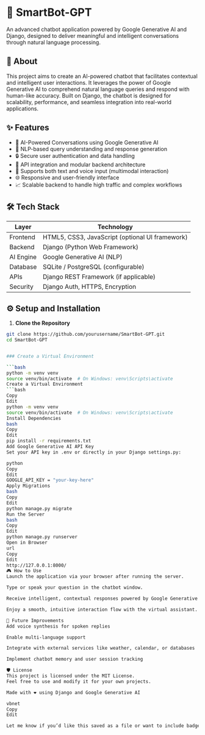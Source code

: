 # 🧠 SmartBot-GPT

An advanced chatbot application powered by Google Generative AI and Django, designed to deliver meaningful and intelligent conversations through natural language processing.

## 📌 About

This project aims to create an AI-powered chatbot that facilitates contextual and intelligent user interactions. It leverages the power of Google Generative AI to comprehend natural language queries and respond with human-like accuracy. Built on Django, the chatbot is designed for scalability, performance, and seamless integration into real-world applications.

## ✨ Features

- 🤖 AI-Powered Conversations using Google Generative AI
- 🧠 NLP-based query understanding and response generation
- 🔒 Secure user authentication and data handling
- 🔄 API integration and modular backend architecture
- 💬 Supports both text and voice input (multimodal interaction)
- 🌐 Responsive and user-friendly interface
- 📈 Scalable backend to handle high traffic and complex workflows

## 🛠 Tech Stack

| Layer               | Technology                          |
|---------------------|-------------------------------------|
| Frontend            | HTML5, CSS3, JavaScript (optional UI framework) |
| Backend             | Django (Python Web Framework)       |
| AI Engine           | Google Generative AI (NLP)          |
| Database            | SQLite / PostgreSQL (configurable)  |
| APIs                | Django REST Framework (if applicable) |
| Security            | Django Auth, HTTPS, Encryption      |

## ⚙️ Setup and Installation

1. **Clone the Repository**
```bash
git clone https://github.com/yourusername/SmartBot-GPT.git
cd SmartBot-GPT


### Create a Virtual Environment

```bash
python -m venv venv
source venv/bin/activate  # On Windows: venv\Scripts\activate
Create a Virtual Environment
```bash
Copy
Edit
python -m venv venv
source venv/bin/activate  # On Windows: venv\Scripts\activate
Install Dependencies
bash
Copy
Edit
pip install -r requirements.txt
Add Google Generative AI API Key
Set your API key in .env or directly in your Django settings.py:

python
Copy
Edit
GOOGLE_API_KEY = "your-key-here"
Apply Migrations
bash
Copy
Edit
python manage.py migrate
Run the Server
bash
Copy
Edit
python manage.py runserver
Open in Browser
url
Copy
Edit
http://127.0.0.1:8000/
🎮 How to Use
Launch the application via your browser after running the server.

Type or speak your question in the chatbot window.

Receive intelligent, contextual responses powered by Google Generative AI.

Enjoy a smooth, intuitive interaction flow with the virtual assistant.

📌 Future Improvements
Add voice synthesis for spoken replies

Enable multi-language support

Integrate with external services like weather, calendar, or databases

Implement chatbot memory and user session tracking

🛡️ License
This project is licensed under the MIT License.
Feel free to use and modify it for your own projects.

Made with ❤️ using Django and Google Generative AI

vbnet
Copy
Edit

Let me know if you’d like this saved as a file or want to include badges, screenshots, or deployment instruct
